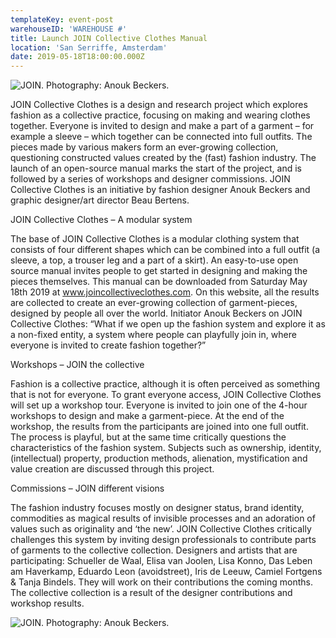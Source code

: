 ```yaml
---
templateKey: event-post
warehouseID: 'WAREHOUSE #'
title: Launch JOIN Collective Clothes Manual
location: 'San Serriffe, Amsterdam'
date: 2019-05-18T18:00:00.000Z
---
```

![JOIN. Photography: Anouk Beckers. ](/img/13072019_join_arnhem_join.jpg "JOIN. Photography: Anouk Beckers. ")

JOIN Collective Clothes is a design and research project which explores fashion as a collective practice, focusing on making and wearing clothes together. Everyone is invited to design and make a part of a garment – for example a sleeve – which together can be connected into full outfits. The pieces made by various makers form an ever-growing collection, questioning constructed values created by the (fast) fashion industry. The launch of an open-source manual marks the start of the project, and is followed by a series of workshops and designer commissions. JOIN Collective Clothes is an initiative by fashion designer Anouk Beckers and graphic designer/art director Beau Bertens.

JOIN Collective Clothes – A modular system

The base of JOIN Collective Clothes is a modular clothing system that consists of four different shapes which can be combined into a full outfit (a sleeve, a top, a trouser leg and a part of a skirt). An easy-to-use open source manual invites people to get started in designing and making the pieces themselves. This manual can be downloaded from Saturday May 18th 2019 at www.joincollectiveclothes.com. On this website, all the results are collected to create an ever-growing collection of garment-pieces, designed by people all over the world. Initiator Anouk Beckers on JOIN Collective Clothes: “What if we open up the fashion system and explore it as a non-fixed entity, a system where people can playfully join in, where everyone is invited to create fashion together?”

Workshops – JOIN the collective

Fashion is a collective practice, although it is often perceived as something that is not for everyone. To grant everyone access, JOIN Collective Clothes will set up a workshop tour. Everyone is invited to join one of the 4-hour workshops to design and make a garment-piece. At the end of the workshop, the results from the participants are joined into one full outfit. The process is playful, but at the same time critically questions the characteristics of the fashion system. Subjects such as ownership, identity, (intellectual) property, production methods, alienation, mystification and value creation are discussed through this project.

Commissions – JOIN different visions

The fashion industry focuses mostly on designer status, brand identity, commodities as magical results of invisible processes and an adoration of values such as originality and ‘the new’. JOIN Collective Clothes critically challenges this system by inviting design professionals to contribute parts of garments to the collective collection. Designers and artists that are participating: Schueller de Waal, Elisa van Joolen, Lisa Konno, Das Leben am Haverkamp, Eduardo Leon (avoidstreet), Iris de Leeuw, Camiel Fortgens & Tanja Bindels. They will work on their contributions the coming months. The collective collection is a result of the designer contributions and workshop results.

![JOIN. Photography: Anouk Beckers. ](/img/seok_join_pieces.jpg "JOIN. Photography: Anouk Beckers. ")